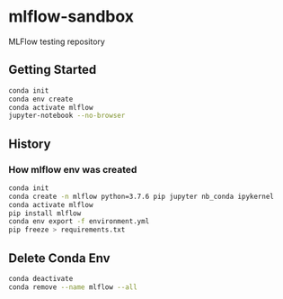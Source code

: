 # mlflow-sandbox

MLFlow testing repository

## Getting Started

```bash
conda init
conda env create
conda activate mlflow
jupyter-notebook --no-browser
```

## History

### How mlflow env was created

```bash
conda init
conda create -n mlflow python=3.7.6 pip jupyter nb_conda ipykernel
conda activate mlflow
pip install mlflow
conda env export -f environment.yml
pip freeze > requirements.txt
```

## Delete Conda Env

```bash
conda deactivate
conda remove --name mlflow --all
```
